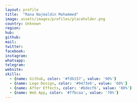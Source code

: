```yaml
---
layout: profile
title:  "Rana Najmaldin Mohammed"
image: assets/images/profiles/placeholder.png
country: Unknown
region: 
hub: 
github: 
mail: 
twitter: 
facebook: 
instagram: 
whatsapp: 
telegram: 
website: 
skills:
  - {name: Github, color: '#fdb157', value: '90%'}
  - {name: Logo Design, color: '#9473e6', value: '60%'}
  - {name: After Effects, color: '#bdecf6', value: '80%'}
  - {name: Web App, color: '#ffbcaa', value: '70%'}
---
```

